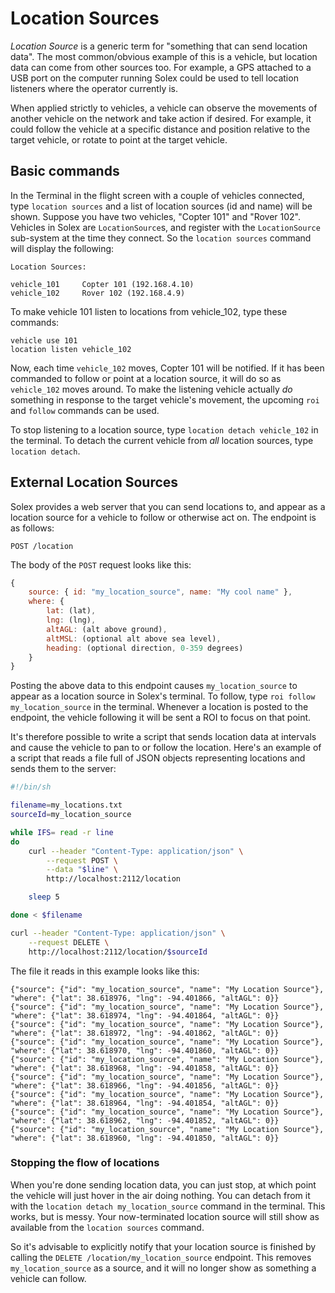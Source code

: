 # Location Sources

_Location Source_ is a generic term for "something that can send location data". The most common/obvious example of this is a vehicle, but location data
can come from other sources too. For example, a GPS attached to a USB port on the computer running Solex could be used to tell location listeners where the operator currently is. 

When applied strictly to vehicles, a vehicle can observe the movements of another vehicle on the network and take action if desired. For example, it could follow the vehicle at a specific distance and position relative to the target vehicle, or rotate to point at the target vehicle.

## Basic commands

In the Terminal in the flight screen with a couple of vehicles connected, type `location sources` and a list of location sources (id and name) will be shown.
Suppose you have two vehicles, "Copter 101" and "Rover 102". Vehicles in Solex are `LocationSource`s, and register with the `LocationSource` sub-system at the time they connect. So the `location sources` command will display the following:

```
Location Sources:

vehicle_101		Copter 101 (192.168.4.10)
vehicle_102		Rover 102 (192.168.4.9)
```

To make vehicle 101 listen to locations from vehicle_102, type these commands:

```
vehicle use 101
location listen vehicle_102
```

Now, each time `vehicle_102` moves, Copter 101 will be notified. If it has been commanded to follow or point at a location source, it will do so as `vehicle_102` moves around. To make the listening vehicle actually _do_ something in response to the target vehicle's movement, the upcoming `roi` and `follow` commands can be used.

To stop listening to a location source, type `location detach vehicle_102` in the terminal. To detach the current vehicle from _all_ location sources, type `location detach`.


## External Location Sources

Solex provides a web server that you can send locations to, and appear as a location source for a vehicle to follow or otherwise act on. The endpoint is as follows: 

```
POST /location
```

The body of the `POST` request looks like this:

```javascript
{
	source: { id: "my_location_source", name: "My cool name" },
	where: {
		lat: (lat),
		lng: (lng),
		altAGL: (alt above ground),
		altMSL: (optional alt above sea level),
		heading: (optional direction, 0-359 degrees)
	}
}
```

Posting the above data to this endpoint causes `my_location_source` to appear as a location source in Solex's terminal. To follow, type `roi follow my_location_source` in the terminal. Whenever a location is posted to the endpoint, the vehicle following it will be sent a ROI to focus on that point.

It's therefore possible to write a script that sends location data at intervals and cause the vehicle to pan to or follow the location. Here's an example of a script that reads a file full of JSON objects representing locations and sends them to the server:

```sh
#!/bin/sh

filename=my_locations.txt
sourceId=my_location_source

while IFS= read -r line
do
    curl --header "Content-Type: application/json" \
        --request POST \
        --data "$line" \
        http://localhost:2112/location

    sleep 5

done < $filename

curl --header "Content-Type: application/json" \
    --request DELETE \
    http://localhost:2112/location/$sourceId
```

The file it reads in this example looks like this:
```
{"source": {"id": "my_location_source", "name": "My Location Source"}, "where": {"lat": 38.618976, "lng": -94.401866, "altAGL": 0}}
{"source": {"id": "my_location_source", "name": "My Location Source"}, "where": {"lat": 38.618974, "lng": -94.401864, "altAGL": 0}}
{"source": {"id": "my_location_source", "name": "My Location Source"}, "where": {"lat": 38.618972, "lng": -94.401862, "altAGL": 0}}
{"source": {"id": "my_location_source", "name": "My Location Source"}, "where": {"lat": 38.618970, "lng": -94.401860, "altAGL": 0}}
{"source": {"id": "my_location_source", "name": "My Location Source"}, "where": {"lat": 38.618968, "lng": -94.401858, "altAGL": 0}}
{"source": {"id": "my_location_source", "name": "My Location Source"}, "where": {"lat": 38.618966, "lng": -94.401856, "altAGL": 0}}
{"source": {"id": "my_location_source", "name": "My Location Source"}, "where": {"lat": 38.618964, "lng": -94.401854, "altAGL": 0}}
{"source": {"id": "my_location_source", "name": "My Location Source"}, "where": {"lat": 38.618962, "lng": -94.401852, "altAGL": 0}}
{"source": {"id": "my_location_source", "name": "My Location Source"}, "where": {"lat": 38.618960, "lng": -94.401850, "altAGL": 0}}
```

### Stopping the flow of locations

When you're done sending location data, you can just stop, at which point the vehicle will just hover in the air doing nothing. You can detach from it
with the `location detach my_location_source` command in the terminal. This works, but is messy. Your now-terminated location source will still show as available from the `location sources` command.

So it's advisable to explicitly notify that your location source is finished by calling the `DELETE /location/my_location_source` endpoint. This removes `my_location_source` as a source, and it will no longer show as something a vehicle can follow.

